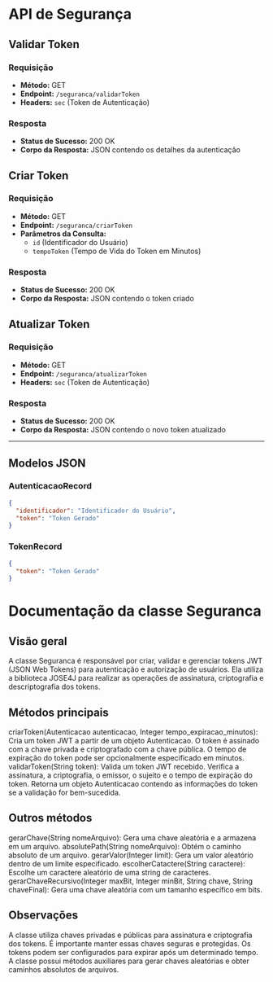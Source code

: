 # API de Segurança

## Validar Token

### Requisição
- **Método:** GET
- **Endpoint:** `/seguranca/validarToken`
- **Headers:** `sec` (Token de Autenticação)

### Resposta
- **Status de Sucesso:** 200 OK
- **Corpo da Resposta:** JSON contendo os detalhes da autenticação

## Criar Token

### Requisição
- **Método:** GET
- **Endpoint:** `/seguranca/criarToken`
- **Parâmetros da Consulta:**
    - `id` (Identificador do Usuário)
    - `tempoToken` (Tempo de Vida do Token em Minutos)

### Resposta
- **Status de Sucesso:** 200 OK
- **Corpo da Resposta:** JSON contendo o token criado

## Atualizar Token

### Requisição
- **Método:** GET
- **Endpoint:** `/seguranca/atualizarToken`
- **Headers:** `sec` (Token de Autenticação)

### Resposta
- **Status de Sucesso:** 200 OK
- **Corpo da Resposta:** JSON contendo o novo token atualizado

---

## Modelos JSON

### AutenticacaoRecord
```json
{
  "identificador": "Identificador do Usuário",
  "token": "Token Gerado"
}
```

### TokenRecord
```json
{
  "token": "Token Gerado"
}
```

# Documentação da classe Seguranca

## Visão geral

A classe Seguranca é responsável por criar, validar e gerenciar tokens JWT (JSON Web Tokens) para autenticação e autorização de usuários. Ela utiliza a biblioteca JOSE4J para realizar as operações de assinatura, criptografia e descriptografia dos tokens.

## Métodos principais

criarToken(Autenticacao autenticacao, Integer tempo_expiracao_minutos): Cria um token JWT a partir de um objeto Autenticacao. O token é assinado com a chave privada e criptografado com a chave pública. O tempo de expiração do token pode ser opcionalmente especificado em minutos.
validarToken(String token): Valida um token JWT recebido. Verifica a assinatura, a criptografia, o emissor, o sujeito e o tempo de expiração do token. Retorna um objeto Autenticacao contendo as informações do token se a validação for bem-sucedida.
## Outros métodos

gerarChave(String nomeArquivo): Gera uma chave aleatória e a armazena em um arquivo.
absolutePath(String nomeArquivo): Obtém o caminho absoluto de um arquivo.
gerarValor(Integer limit): Gera um valor aleatório dentro de um limite especificado.
escolherCatactere(String caractere): Escolhe um caractere aleatório de uma string de caracteres.
gerarChaveRecursivo(Integer maxBit, Integer minBit, String chave, String chaveFinal): Gera uma chave aleatória com um tamanho específico em bits.
## Observações

A classe utiliza chaves privadas e públicas para assinatura e criptografia dos tokens. É importante manter essas chaves seguras e protegidas.
Os tokens podem ser configurados para expirar após um determinado tempo.
A classe possui métodos auxiliares para gerar chaves aleatórias e obter caminhos absolutos de arquivos.